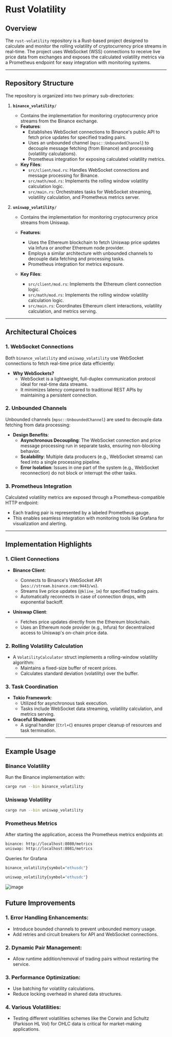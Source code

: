 # Rust Volatility

## Overview

The `rust-volatility` repository is a Rust-based project designed to calculate and monitor the rolling volatility of cryptocurrency price streams in real-time. The project uses WebSocket (WSS) connections to receive live price data from exchanges and exposes the calculated volatility metrics via a Prometheus endpoint for easy integration with monitoring systems.

---

## Repository Structure

The repository is organized into two primary sub-directories:

1. **`binance_volatility/`**
   - Contains the implementation for monitoring cryptocurrency price streams from the Binance exchange.
   - **Features**:
     - Establishes WebSocket connections to Binance's public API to fetch price updates for specified trading pairs.
     - Uses an unbounded channel (`mpsc::UnboundedChannel`) to decouple message fetching (from Binance) and processing (volatility calculations).
     - Prometheus integration for exposing calculated volatility metrics.
   - **Key Files**:
     - `src/client/mod.rs`: Handles WebSocket connections and message processing for Binance.
     - `src/math/mod.rs`: Implements the rolling window volatility calculation logic.
     - `src/main.rs`: Orchestrates tasks for WebSocket streaming, volatility calculation, and Prometheus metrics server.
 

2. **`uniswap_volatility/`**
   - Contains the implementation for monitoring cryptocurrency price streams from Uniswap.
   - **Features**:
     - Uses the Ethereum blockchain to fetch Uniswap price updates via Infura or another Ethereum node provider.
     - Employs a similar architecture with unbounded channels to decouple data fetching and processing tasks.
     - Prometheus integration for metrics exposure.

   - **Key Files**:
     - `src/client/mod.rs`: Implements the Ethereum client connection logic.
     - `src/math/mod.rs`: Implements the rolling window volatility calculation logic.
     - `src/main.rs`: Coordinates Ethereum client interactions, volatility calculation, and metrics serving.

---

## Architectural Choices

### 1. WebSocket Connections
Both `binance_volatility` and `uniswap_volatility` use WebSocket connections to fetch real-time price data efficiently:
- **Why WebSockets?**
  - WebSocket is a lightweight, full-duplex communication protocol ideal for real-time data streams.
  - It minimizes latency compared to traditional REST APIs by maintaining a persistent connection.

### 2. Unbounded Channels
Unbounded channels (`mpsc::UnboundedChannel`) are used to decouple data fetching from data processing:
- **Design Benefits**:
  - **Asynchronous Decoupling**: The WebSocket connection and price message processing run in separate tasks, ensuring non-blocking behavior.
  - **Scalability**: Multiple data producers (e.g., WebSocket streams) can feed into a single processing pipeline.
  - **Error Isolation**: Issues in one part of the system (e.g., WebSocket reconnection) do not block or interrupt the other tasks.

### 3. Prometheus Integration
Calculated volatility metrics are exposed through a Prometheus-compatible HTTP endpoint:
- Each trading pair is represented by a labeled Prometheus gauge.
- This enables seamless integration with monitoring tools like Grafana for visualization and alerting.

---

## Implementation Highlights

### 1. Client Connections
- **Binance Client**:
  - Connects to Binance's WebSocket API (`wss://stream.binance.com:9443/ws`).
  - Streams live price updates (`@kline_1m`) for specified trading pairs.
  - Automatically reconnects in case of connection drops, with exponential backoff.

- **Uniswap Client**:
  - Fetches price updates directly from the Ethereum blockchain.
  - Uses an Ethereum node provider (e.g., Infura) for decentralized access to Uniswap's on-chain price data.

### 2. Rolling Volatility Calculation
- A `VolatilityCalculator` struct implements a rolling-window volatility algorithm:
  - Maintains a fixed-size buffer of recent prices.
  - Calculates standard deviation (volatility) over the buffer.

### 3. Task Coordination
- **Tokio Framework**:
  - Utilized for asynchronous task execution.
  - Tasks include WebSocket data streaming, volatility calculation, and metrics serving.
- **Graceful Shutdown**:
  - A signal handler (`Ctrl+C`) ensures proper cleanup of resources and task termination.

---

## Example Usage

### Binance Volatility
Run the Binance implementation with:
```bash
cargo run --bin binance_volatility
```

### Uniswap Volatility
```bash
cargo run --bin uniswap_volatility
```

### Prometheus Metrics

After starting the application, access the Prometheus metrics endpoints at:
```bash
binance: http://localhost:8080/metrics
uniswap: http://localhost:8081/metrics
```

Queries for Grafana
```bash
binance_volatility{symbol="ethusdc"}
```
```bash
uniswap_volatility{symbol="ethusdc"}
```
![image](https://github.com/user-attachments/assets/cb17911e-2bde-4d9b-996e-9d801bf6eac7)


## Future Improvements
### 1.	Error Handling Enhancements:
- Introduce bounded channels to prevent unbounded memory usage.
- Add retries and circuit breakers for API and WebSocket connections.

### 2. Dynamic Pair Management:
- Allow runtime addition/removal of trading pairs without restarting the service.

### 3. Performance Optimization:
- Use batching for volatility calculations.
- Reduce locking overhead in shared data structures.

### 4. Various Volatilities:
- Testing different volatilities schemes like the Corwin and Schultz (Parkison HL Vol) for OHLC data is critical for market-making applications.
